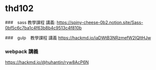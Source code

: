 # thd102
###　sass 教學課程
講義:
https://spiny-cheese-0b2.notion.site/Sass-0bf5c6c7ba1c4f63b8b4c9513c4f810b

###　gulp　教學課程
講義
https://hackmd.io/iaDWtB3NRzmefW2IQltHJw

### webpack 講義
https://hackmd.io/@huhantin/ryw8AcP6N